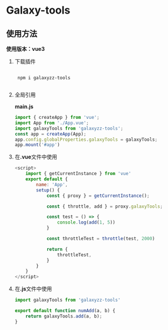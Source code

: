 # Galaxy-tools
## 使用方法
<strong>使用版本：vue3</strong>

1. 下载插件 

    <code>
    npm i galaxyzz-tools
    </code>

2. 全局引用

    <strong>main.js</strong>

    ```javascript
    import { createApp } from 'vue';
    import App from './App.vue';
    import galaxyTools from 'galaxyzz-tools';
    const app = createApp(App);
    app.config.globalProperties.galaxyTools = galaxyTools;
    app.mount('#app')
    ```
3. 在<strong>.vue</strong>文件中使用
   
    ```javascript
    <script>
        import { getCurrentInstance } from 'vue'
        export default {
            name: 'App',
            setup() {
                const { proxy } = getCurrentInstance();

                const { throttle, add } = proxy.galaxyTools;

                const test = () => {
                    console.log(add(1, 5))
                }

                const throttleTest = throttle(test, 2000)

                return {
                    throttleTest,
                }
            }
        }
    </script>
    
    ```

4. 在<strong>.js</strong>文件中使用

    ```javascript
    import galaxyTools from 'galaxyzz-tools'

    export default function numAdd(a, b) {
        return galaxyTools.add(a, b);
    }
    ```
